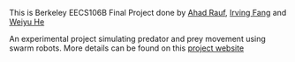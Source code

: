 This is Berkeley EECS106B Final Project done by [Ahad Rauf](https://www.ahadrauf.net/), [Irving Fang](https://irvingf7.github.io/) and [Weiyu He](https://www.linkedin.com/in/weiyu-he/)

An experimental project simulating predator and prey movement using swarm robots. More details can be found on this [project website](https://sites.google.com/view/predatorsatcal/home)
